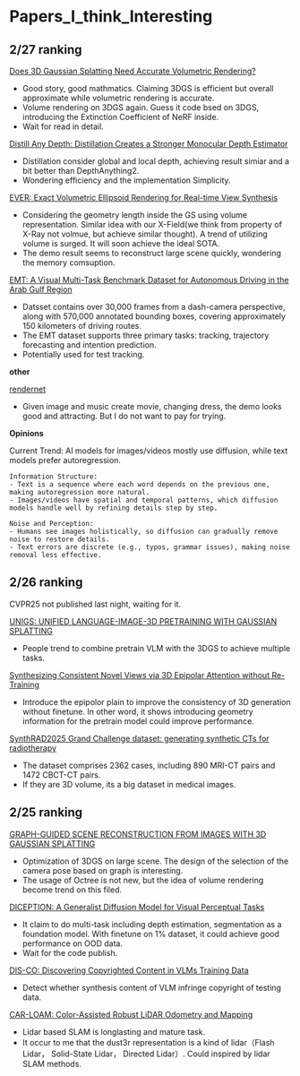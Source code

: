 # Papers_I_think_Interesting


## 2/27 ranking

[Does 3D Gaussian Splatting Need Accurate Volumetric Rendering?](https://arxiv.org/pdf/2502.19318)
- Good story, good mathmatics. Claiming 3DGS is efficient but overall approximate while volumetric rendering is accurate.
- Volume rendering on 3DGS again. Guess it code bsed on 3DGS, introducing the Extinction Coefficient of NeRF inside.
- Wait for read in detail.

[Distill Any Depth: Distillation Creates a Stronger Monocular Depth Estimator](https://arxiv.org/pdf/2502.19204)
- Distillation consider global and local depth, achieving result simiar and a bit better than DepthAnything2.
- Wondering efficiency and the implementation Simplicity.

[EVER: Exact Volumetric Ellipsoid Rendering for Real-time View Synthesis](https://arxiv.org/abs/2410.01804)
- Considering the geometry length inside the GS using volume representation. Similar idea with our X-Field(we think from property of X-Ray not volmue, but achieve similar thought). A trend of utilizing volume is surged. It will soon achieve the ideal SOTA.
- The demo result seems to reconstruct large scene quickly, wondering the memory comsuption.

[EMT: A Visual Multi-Task Benchmark Dataset for Autonomous Driving in the Arab Gulf Region](https://arxiv.org/pdf/2502.19260)
- Datsset contains over 30,000 frames from a dash-camera perspective, along with 570,000 annotated bounding boxes, covering approximately 150 kilometers of driving routes.
- The EMT dataset supports three primary tasks: tracking, trajectory forecasting and intention prediction.
- Potentially used for test tracking.

**other**

[rendernet](https://rendernet.ai/)
- Given image and music create movie, changing dress, the demo looks good and attracting. But I do not want to pay for trying.


**Opinions**

Current Trend: AI models for images/videos mostly use diffusion, while text models prefer autoregression.
```
Information Structure:
- Text is a sequence where each word depends on the previous one, making autoregression more natural.
- Images/videos have spatial and temporal patterns, which diffusion models handle well by refining details step by step.

Noise and Perception:
- Humans see images holistically, so diffusion can gradually remove noise to restore details.
- Text errors are discrete (e.g., typos, grammar issues), making noise removal less effective.

```


## 2/26 ranking
CVPR25 not published last night, waiting for it.

[UNIGS: UNIFIED LANGUAGE-IMAGE-3D PRETRAINING WITH GAUSSIAN SPLATTING](https://arxiv.org/pdf/2502.17860)
- People trend to combine pretrain VLM with the 3DGS to achieve multiple tasks.

[Synthesizing Consistent Novel Views via 3D Epipolar Attention without Re-Training](https://arxiv.org/pdf/2502.18219)
- Introduce the epipolor plain to improve the consistency of 3D generation without finetune. In other word, it shows introducing geometry information for the pretrain model could improve performance.

[SynthRAD2025 Grand Challenge dataset: generating synthetic CTs for radiotherapy](https://arxiv.org/pdf/2502.17609)
- The dataset comprises 2362 cases, including 890 MRI-CT pairs and 1472 CBCT-CT pairs.
- If they are 3D volume, its a big dataset in medical images.



## 2/25 ranking
[GRAPH-GUIDED SCENE RECONSTRUCTION FROM IMAGES WITH 3D GAUSSIAN SPLATTING](https://arxiv.org/pdf/2502.17377)
- Optimization of 3DGS on large scene. The design of the selection of the camera pose based on graph is interesting.
- The usage of Octree is not new, but the idea of volume rendering become trend on this filed.

[DICEPTION: A Generalist Diffusion Model for Visual Perceptual Tasks](https://arxiv.org/pdf/2502.17157)
- It claim to do multi-task including depth estimation, segmentation as a foundation model. With finetune on 1% dataset, it could achieve good performance on OOD data.
- Wait for the code publish.

[DIS-CO: Discovering Copyrighted Content in VLMs Training Data](https://arxiv.org/pdf/2502.17358)
- Detect whether synthesis content of VLM infringe copyright of testing data.

[CAR-LOAM: Color-Assisted Robust LiDAR Odometry and Mapping](https://arxiv.org/pdf/2502.17249)
- Lidar based SLAM is longlasting and mature task.
- It occur to me that the dust3r representation is a kind of lidar（Flash Lidar， Solid-State Lidar， Directed Lidar）. Could inspired by lidar SLAM methods.


